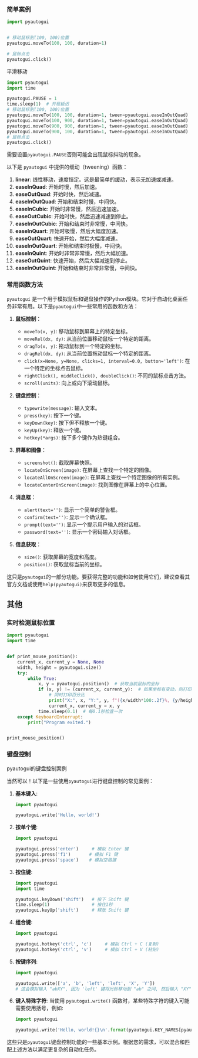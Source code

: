 ### 简单案例

```python
import pyautogui


# 移动鼠标到(100, 100)位置
pyautogui.moveTo(100, 100, duration=1)

# 鼠标点击
pyautogui.click()
```

平滑移动

```python
import pyautogui
import time

pyautogui.PAUSE = 1
time.sleep(1)  # 开局延迟
# 移动鼠标到(100, 100)位置
pyautogui.moveTo(100, 100, duration=1, tween=pyautogui.easeInOutQuad)
pyautogui.moveTo(100, 900, duration=1, tween=pyautogui.easeInOutQuad)
pyautogui.moveTo(900, 900, duration=1, tween=pyautogui.easeInOutQuad)
pyautogui.moveTo(900, 100, duration=1, tween=pyautogui.easeInOutQuad)
# 鼠标点击
pyautogui.click()
```

需要设置`pyautogui.PAUSE`否则可能会出现鼠标抖动的现象。

以下是 `pyautogui` 中提供的缓动（tweening）函数：

1. **linear**: 线性移动，速度恒定。这是最简单的缓动，表示无加速或减速。
2. **easeInQuad**: 开始时慢，然后加速。
3. **easeOutQuad**: 开始时快，然后减速。
4. **easeInOutQuad**: 开始和结束时慢，中间快。
5. **easeInCubic**: 开始时非常慢，然后迅速加速。
6. **easeOutCubic**: 开始时快，然后迅速减速到停止。
7. **easeInOutCubic**: 开始和结束时非常慢，中间快。
8. **easeInQuart**: 开始时极慢，然后大幅度加速。
9. **easeOutQuart**: 快速开始，然后大幅度减速。
10. **easeInOutQuart**: 开始和结束时极慢，中间快。
11. **easeInQuint**: 开始时非常非常慢，然后大幅加速。
12. **easeOutQuint**: 快速开始，然后大幅减速到停止。
13. **easeInOutQuint**: 开始和结束时非常非常慢，中间快。

### 常用函数方法

`pyautogui` 是一个用于模拟鼠标和键盘操作的Python模块。它对于自动化桌面任务非常有用。以下是`pyautogui`中一些常用的函数和方法：

1. **鼠标控制**：
   - `moveTo(x, y)`: 移动鼠标到屏幕上的特定坐标。
   - `moveRel(dx, dy)`: 从当前位置移动鼠标一个特定的距离。
   - `dragTo(x, y)`: 拖动鼠标到一个特定的坐标。
   - `dragRel(dx, dy)`: 从当前位置拖动鼠标一个特定的距离。
   - `click(x=None, y=None, clicks=1, interval=0.0, button='left')`: 在一个特定的坐标点击鼠标。
   - `rightClick(), middleClick(), doubleClick()`: 不同的鼠标点击方法。
   - `scroll(units)`: 向上或向下滚动鼠标。

2. **键盘控制**：
   - `typewrite(message)`: 输入文本。
   - `press(key)`: 按下一个键。
   - `keyDown(key)`: 按下但不释放一个键。
   - `keyUp(key)`: 释放一个键。
   - `hotkey(*args)`: 按下多个键作为热键组合。

3. **屏幕和图像**：
   - `screenshot()`: 截取屏幕快照。
   - `locateOnScreen(image)`: 在屏幕上查找一个特定的图像。
   - `locateAllOnScreen(image)`: 在屏幕上查找一个特定图像的所有实例。
   - `locateCenterOnScreen(image)`: 找到图像在屏幕上的中心位置。

4. **消息框**：
   - `alert(text='')`: 显示一个简单的警告框。
   - `confirm(text='')`: 显示一个确认框。
   - `prompt(text='')`: 显示一个提示用户输入的对话框。
   - `password(text='')`: 显示一个密码输入对话框。

5. **信息获取**：
   - `size()`: 获取屏幕的宽度和高度。
   - `position()`: 获取鼠标当前的坐标。

这只是`pyautogui`的一部分功能。要获得完整的功能和如何使用它们，建议查看其官方文档或使用`help(pyautogui)`来获取更多的信息。

## 其他

### 实时检测鼠标位置

```python
import pyautogui
import time


def print_mouse_position():
    current_x, current_y = None, None
    width, height = pyautogui.size()
    try:
        while True:
            x, y = pyautogui.position()  # 获取当前鼠标的坐标
            if (x, y) != (current_x, current_y):  # 如果坐标有变动，则打印
                # 同时打印百分比
                print("X:", x, "Y:", y, f"({x/width*100:.2f}%, {y/height*100:.2f}%)")
                current_x, current_y = x, y
            time.sleep(0.1)  # 每0.1秒检查一次
    except KeyboardInterrupt:
        print("Program exited.")


print_mouse_position()

```

### 键盘控制

pyautogui的键盘控制案例

当然可以！以下是一些使用`pyautogui`进行键盘控制的常见案例：

1. **基本键入**:
    ```python
    import pyautogui
    
    pyautogui.write('Hello, world!')
    ```

2. **按单个键**:
    ```python
    import pyautogui
    
    pyautogui.press('enter')     # 模拟 Enter 键
    pyautogui.press('f1')       # 模拟 F1 键
    pyautogui.press('space')    # 模拟空格键
    ```

3. **按住键**:
    ```python
    import pyautogui
    import time
    
    pyautogui.keyDown('shift')   # 按下 Shift 键
    time.sleep(1)                # 按住1秒
    pyautogui.keyUp('shift')     # 释放 Shift 键
    ```

4. **组合键**:
    ```python
    import pyautogui
    
    pyautogui.hotkey('ctrl', 'c')     # 模拟 Ctrl + C (复制)
    pyautogui.hotkey('ctrl', 'v')     # 模拟 Ctrl + V (粘贴)
    ```

5. **按键序列**:
    ```python
    import pyautogui
    
    pyautogui.write(['a', 'b', 'left', 'left', 'X', 'Y'])
    # 这会模拟输入 "abXY", 因为 'left' 键将光标移动到 "ab" 之间, 然后输入 "XY"
    ```

6. **键入特殊字符**:
    当使用 `pyautogui.write()` 函数时，某些特殊字符的键入可能需要使用括号，例如:
    ```python
    import pyautogui
    
    pyautogui.write('Hello, world!{}\n'.format(pyautogui.KEY_NAMES[pyautogui.KEYBOARD_KEYS.index('enter')]))
    ```

这些只是`pyautogui`键盘控制功能的一些基本示例。根据您的需求，可以混合和匹配上述方法以满足更复杂的自动化任务。

